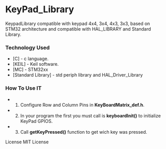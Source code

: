 # KeyPad_Library
KeypadLibrary compatible with keypad 4x4, 3x4, 4x3, 3x3, based on STM32 architecture and compatible with HAL_LIBRARY and Standard Library.

### Technology Used

* [C] - c language.
* [KEIL] - Keil software.
* [MC] - STM32xx
* [Standard Library] - std periph library and HAL_Driver_Library

### How To Use IT
  * 1) Configure Row and Column Pins in **KeyBoardMatrix_def.h**.
  * 2) In your program the first you must call is **keyboardInit()** to initialize KeyPad GPIOS.
  * 3) Call **getKeyPressed()** function to get wich key was pressed.
  
License
MIT License

